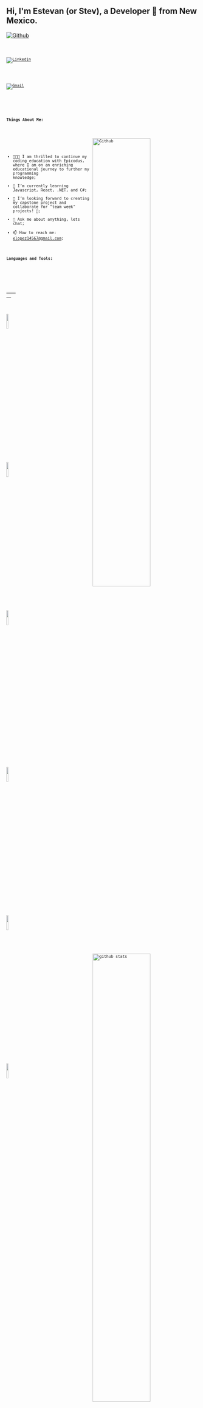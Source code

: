 
## Hi, I'm Estevan (or Stev), a Developer 🚀 from New Mexico.

<!-- Your badges
 website to generate badges: https://shields.io/
-->

[![Github](https://img.shields.io/badge/-Github-000?style=flat&logo=Github&logoColor=white)](https://github.com/Estelope)
<code><br /> <code>

[![Linkedin](https://img.shields.io/badge/-LinkedIn-blue?style=flat&logo=Linkedin&logoColor=white)](https://www.linkedin.com/in/estevan-lopez/)
<!-- <!--[![Instagram](https://img.shields.io/badge/-Instagram-c13584?style=flat&labelColor=c13584&logo=instagram&logoColor=white)](https://www.instagram.com//)  -->
[![Gmail](https://img.shields.io/badge/-Gmail-c14438?style=flat&logo=Gmail&logoColor=white)](mailto:elopez14567@gmail.com)


&nbsp;

**Things About Me:**

<!-- Any image aligned to the right. Beware the width -->
<img width="55%" align="right" alt="Github" src="https://media.giphy.com/media/ES4Vcv8zWfIt2/giphy.gif" />

- 👨🏽‍💻 I am thrilled to continue my coding education with Epicodus, where I am on an enriching educational journey to further my programming knowledge; 
- 🌱 I’m currently learning Javascript, React, .NET, and C#; 
- 👯 I’m looking forward to creating my capstone project and collaborate for "team week" projects! 🤝;
- 💬 Ask me about anything, lets chat;
- 📫 How to reach me: elopez14567@gmail.com;

**Languages and Tools:** 

<!-- Your github readme stats
You can use this api: https://github.com/anuraghazra/github-readme-stats
-->
<p>
  <a href="https://github.com/Estelope/handle-path-oz">
    <img width="55%" align="right" alt="github stats" src="https://github-readme-stats.vercel.app/api?username=Esteloper&show_icons=true&hide_border=true" />
  </a>

  <!--  logos: https://www.vectorlogo.zone or https://simpleicons.org/ 
  -->
  <code><img width="10%" src="https://simpleicons.org/icons/dotnet.svg"></code>
  <code><img width="10%" src="https://simpleicons.org/icons/json.svg"></code>
  <code><img width="10%" src="https://simpleicons.org/icons/mysql.svg"></code>
  <br />
  <code><img width="10%" src="https://simpleicons.org/icons/javascript.svg"></code>
  <code><img width="10%" src="https://simpleicons.org/icons/git.svg"></code>
  <code><img width="10%" src="https://simpleicons.org/icons/csharp.svg"></code>
</p>




